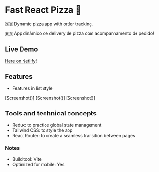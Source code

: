 # Fast React Pizza 🍕

🇬🇧 Dynamic pizza app with order tracking.

🇧🇷 App dinâmico de delivery de pizza com acompanhamento de pedido!

## Live Demo

[Here on Netlify]()!

## Features

- Features in list style

[Screenshot()]
[Screenshot()]
[Screenshot()]

## Tools and technical concepts

- Redux: to practice global state management
- Tailwind CSS: to style the app
- React Router: to create a seamless transition between pages

### Notes

- Build tool: Vite
- Optimized for mobile: Yes

